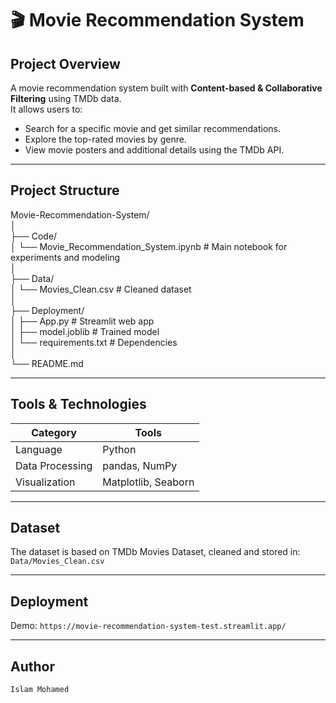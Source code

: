 # 🎬 Movie Recommendation System  

## Project Overview

A movie recommendation system built with **Content-based & Collaborative Filtering** using TMDb data.  
It allows users to:  
- Search for a specific movie and get similar recommendations.  
- Explore the top-rated movies by genre.  
- View movie posters and additional details using the TMDb API.  

---

## Project Structure  

Movie-Recommendation-System/  
│  
├── Code/  
│ └── Movie_Recommendation_System.ipynb # Main notebook for experiments and modeling  
│  
├── Data/  
│ └── Movies_Clean.csv # Cleaned dataset  
│  
├── Deployment/  
│ ├── App.py # Streamlit web app  
│ ├── model.joblib # Trained model  
│ └── requirements.txt # Dependencies  
│  
└── README.md   

---

## Tools & Technologies

| Category         | Tools                         |
| ---------------- | ----------------------------- |
| Language         | Python                        |
| Data Processing  | pandas, NumPy                 |
| Visualization    | Matplotlib, Seaborn           |

---

## Dataset

The dataset is based on TMDb Movies Dataset, cleaned and stored in:
`Data/Movies_Clean.csv`

---

## Deployment
Demo: `https://movie-recommendation-system-test.streamlit.app/`


---

## Author
`Islam Mohamed`
